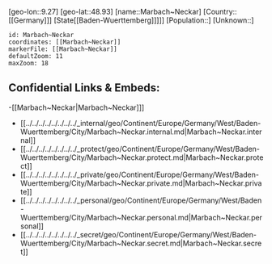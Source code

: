﻿---
location: [48.93,9.27]
mapzoom: [7,12] 
mapmarker: city 
type: City
tags:
- geo/City


SpocWebEntityId: 32268
isDeleted: false
confidential: public

---
[geo-lon::9.27]
[geo-lat::48.93]
[name::Marbach~Neckar]
[Country::[[Germany]]]
[State[[Baden-Wuerttemberg]]]]]
[Population::]
[Unknown::]


```leaflet
id: Marbach~Neckar
coordinates: [[Marbach~Neckar]]
markerFile: [[Marbach~Neckar]]
defaultZoom: 11 
maxZoom: 18
```


## Confidential Links & Embeds: 
-[[Marbach~Neckar|Marbach~Neckar]]] 
- [[../../../../../../../../_internal/geo/Continent/Europe/Germany/West/Baden-Wuerttemberg/City/Marbach~Neckar.internal.md|Marbach~Neckar.internal]] 
- [[../../../../../../../../_protect/geo/Continent/Europe/Germany/West/Baden-Wuerttemberg/City/Marbach~Neckar.protect.md|Marbach~Neckar.protect]] 
- [[../../../../../../../../_private/geo/Continent/Europe/Germany/West/Baden-Wuerttemberg/City/Marbach~Neckar.private.md|Marbach~Neckar.private]] 
- [[../../../../../../../../_personal/geo/Continent/Europe/Germany/West/Baden-Wuerttemberg/City/Marbach~Neckar.personal.md|Marbach~Neckar.personal]] 
- [[../../../../../../../../_secret/geo/Continent/Europe/Germany/West/Baden-Wuerttemberg/City/Marbach~Neckar.secret.md|Marbach~Neckar.secret]] 
